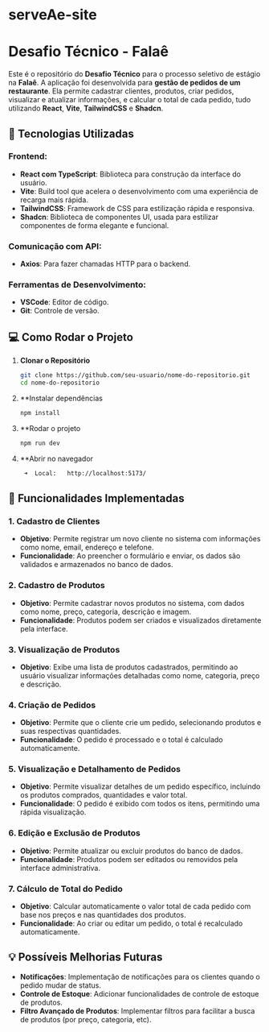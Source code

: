 # serveAe-site
# Desafio Técnico - Falaê

Este é o repositório do **Desafio Técnico** para o processo seletivo de estágio na **Falaê**. A aplicação foi desenvolvida para **gestão de pedidos de um restaurante**. Ela permite cadastrar clientes, produtos, criar pedidos, visualizar e atualizar informações, e calcular o total de cada pedido, tudo utilizando **React**, **Vite**, **TailwindCSS** e **Shadcn**.

## 🚀 Tecnologias Utilizadas

### **Frontend**:
- **React com TypeScript**: Biblioteca para construção da interface do usuário.
- **Vite**: Build tool que acelera o desenvolvimento com uma experiência de recarga mais rápida.
- **TailwindCSS**: Framework de CSS para estilização rápida e responsiva.
- **Shadcn**: Biblioteca de componentes UI, usada para estilizar componentes de forma elegante e funcional.

### **Comunicação com API**:
- **Axios**: Para fazer chamadas HTTP para o backend.

### **Ferramentas de Desenvolvimento**:
- **VSCode**: Editor de código.
- **Git**: Controle de versão.

## 💻 Como Rodar o Projeto

1. **Clonar o Repositório**
   ```bash
   git clone https://github.com/seu-usuario/nome-do-repositorio.git
   cd nome-do-repositorio
2. **Instalar dependências
   ```bash
   npm install
3. **Rodar o projeto
   ```bash
   npm run dev
3. **Abrir no navegador
   ```bash
    ➜  Local:   http://localhost:5173/
## 📝 Funcionalidades Implementadas

### 1. Cadastro de Clientes
- **Objetivo**: Permite registrar um novo cliente no sistema com informações como nome, email, endereço e telefone.
- **Funcionalidade**: Ao preencher o formulário e enviar, os dados são validados e armazenados no banco de dados.

### 2. Cadastro de Produtos
- **Objetivo**: Permite cadastrar novos produtos no sistema, com dados como nome, preço, categoria, descrição e imagem.
- **Funcionalidade**: Produtos podem ser criados e visualizados diretamente pela interface.

### 3. Visualização de Produtos
- **Objetivo**: Exibe uma lista de produtos cadastrados, permitindo ao usuário visualizar informações detalhadas como nome, categoria, preço e descrição.

### 4. Criação de Pedidos
- **Objetivo**: Permite que o cliente crie um pedido, selecionando produtos e suas respectivas quantidades.
- **Funcionalidade**: O pedido é processado e o total é calculado automaticamente.

### 5. Visualização e Detalhamento de Pedidos
- **Objetivo**: Permite visualizar detalhes de um pedido específico, incluindo os produtos comprados, quantidades e valor total.
- **Funcionalidade**: O pedido é exibido com todos os itens, permitindo uma rápida visualização.

### 6. Edição e Exclusão de Produtos
- **Objetivo**: Permite atualizar ou excluir produtos do banco de dados.
- **Funcionalidade**: Produtos podem ser editados ou removidos pela interface administrativa.

### 7. Cálculo de Total do Pedido
- **Objetivo**: Calcular automaticamente o valor total de cada pedido com base nos preços e nas quantidades dos produtos.
- **Funcionalidade**: Ao criar ou editar um pedido, o total é recalculado automaticamente.

## 💡 Possíveis Melhorias Futuras
- **Notificações**: Implementação de notificações para os clientes quando o pedido mudar de status.
- **Controle de Estoque**: Adicionar funcionalidades de controle de estoque de produtos.
- **Filtro Avançado de Produtos**: Implementar filtros para facilitar a busca de produtos (por preço, categoria, etc).
